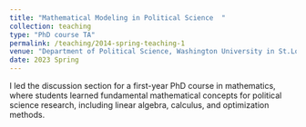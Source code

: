 ```yaml
---
title: "Mathematical Modeling in Political Science	"
collection: teaching
type: "PhD course TA"
permalink: /teaching/2014-spring-teaching-1
venue: "Department of Political Science, Washington University in St.Louis"
date: 2023 Spring
---
```


I led the discussion section for a first-year PhD course in mathematics, where students learned fundamental mathematical concepts for political science research, including linear algebra, calculus, and optimization methods.
